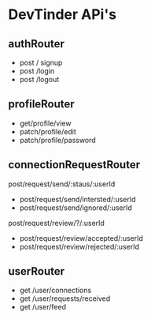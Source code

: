 # DevTinder APi's

## authRouter
- post / signup
- post /login
- post /logout

## profileRouter
- get/profile/view
- patch/profile/edit
- patch/profile/password

## connectionRequestRouter

 post/request/send/:staus/:userId
- post/request/send/intersted/:userId
- post/request/send/ignored/:userId

post/request/review/?/:userId
- post/request/review/accepted/:userId
- post/request/review/rejected/:userId

## userRouter
- get /user/connections
- get /user/requests/received
- get /user/feed  